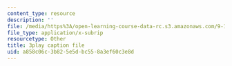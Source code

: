 ```yaml
---
content_type: resource
description: ''
file: /media/https%3A/open-learning-course-data-rc.s3.amazonaws.com/9-14-brain-structure-and-its-origins-spring-2014/a858c06c3b825e5dbc558a3ef60c3e8d_555126.vtt
file_type: application/x-subrip
resourcetype: Other
title: 3play caption file
uid: a858c06c-3b82-5e5d-bc55-8a3ef60c3e8d
---
```

